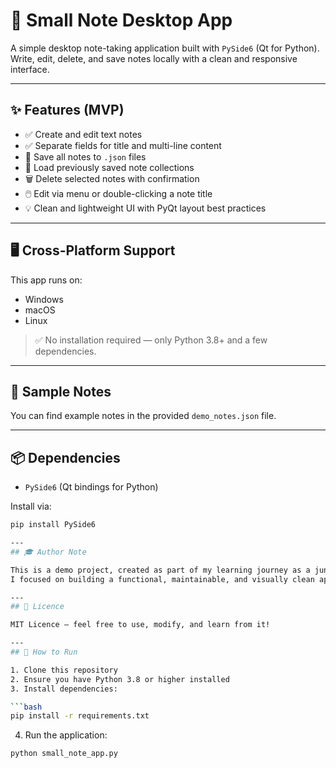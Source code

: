 # 📝 Small Note Desktop App

A simple desktop note-taking application built with `PySide6` (Qt for Python).  
Write, edit, delete, and save notes locally with a clean and responsive interface.

---
## ✨ Features (MVP)

- ✅ Create and edit text notes
- ✅ Separate fields for title and multi-line content
- 📁 Save all notes to `.json` files
- 📂 Load previously saved note collections
- 🗑️ Delete selected notes with confirmation
- 🖱️ Edit via menu or double-clicking a note title
- 💡 Clean and lightweight UI with PyQt layout best practices

---
## 🖥️ Cross-Platform Support

This app runs on:

- Windows
- macOS
- Linux

> ✅ No installation required — only Python 3.8+ and a few dependencies.

---
## 📂 Sample Notes

You can find example notes in the provided `demo_notes.json` file.

---
## 📦 Dependencies

- `PySide6` (Qt bindings for Python)

Install via:

```bash
pip install PySide6

---
## 🎓 Author Note

This is a demo project, created as part of my learning journey as a junior Python developer.
I focused on building a functional, maintainable, and visually clean app, without unnecessary complexity.

---
## 📝 Licence

MIT Licence – feel free to use, modify, and learn from it!

---
## 🚀 How to Run

1. Clone this repository
2. Ensure you have Python 3.8 or higher installed
3. Install dependencies:

```bash
pip install -r requirements.txt
```
4. Run the application:

```
python small_note_app.py
```
